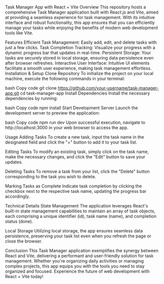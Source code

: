 Task Manager App with React + Vite
Overview
This repository hosts a comprehensive Task Manager application built with React.js and Vite, aimed at providing a seamless experience for task management. With its intuitive interface and robust functionality, this app ensures that you can efficiently manage your tasks while enjoying the benefits of modern web development tools like Vite.

Features
Efficient Task Management: Easily add, edit, and delete tasks with just a few clicks.
Task Completion Tracking: Visualize your progress with a dynamic progress bar that updates in real-time.
Persistent Storage: Your tasks are securely stored in local storage, ensuring data persistence even after browser refreshes.
Interactive User Interface: Intuitive UI elements facilitate a smooth user experience, making task management effortless.
Installation & Setup
Clone Repository
To initialize the project on your local machine, execute the following commands in your terminal:

bash
Copy code
git clone https://github.com/your-username/task-manager-app.git
cd task-manager-app
Install Dependencies
Install the necessary dependencies by running:

bash
Copy code
npm install
Start Development Server
Launch the development server to preview the application:

bash
Copy code
npm run dev
Upon successful execution, navigate to http://localhost:3000 in your web browser to access the app.

Usage
Adding Tasks
To create a new task, input the task name in the designated field and click the "+" button to add it to your task list.

Editing Tasks
To modify an existing task, simply click on the task name, make the necessary changes, and click the "Edit" button to save your updates.

Deleting Tasks
To remove a task from your list, click the "Delete" button corresponding to the task you wish to delete.

Marking Tasks as Complete
Indicate task completion by clicking the checkbox next to the respective task name, updating the progress bar accordingly.

Technical Details
State Management
The application leverages React's built-in state management capabilities to maintain an array of task objects, each comprising a unique identifier (id), task name (name), and completion status (done).

Local Storage
Utilizing local storage, the app ensures seamless data persistence, preserving your task list even when you refresh the page or close the browser.

Conclusion
This Task Manager application exemplifies the synergy between React and Vite, delivering a performant and user-friendly solution for task management. Whether you're organizing daily activities or managing complex projects, this app equips you with the tools you need to stay organized and focused. Experience the future of web development with React + Vite today!
